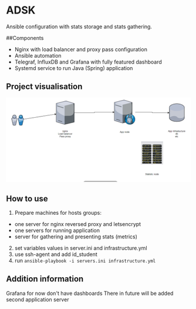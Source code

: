 # ADSK

Ansible configuration with stats storage and stats gathering.

##Components
* Nginx with load balancer and proxy pass configuration
* Ansible automation
* Telegraf, InfluxDB and Grafana with fully featured dashboard
* Systemd service to run Java (Spring) application


## Project visualisation
![visualisation](https://github.com/duudey/ADSK_final/blob/master/Przechwytywanie.PNG)
## How to use 

1. Prepare machines for hosts groups:
* one server for nginx reversed proxy and letsencrypt
* one servers for running application
* server for gathering and presenting stats (metrics)
2. set variables values in server.ini and infrastructure.yml
3. use ssh-agent and add id_student 
3. run `ansible-playbook -i servers.ini infrastructure.yml`

## Addition information
Grafana for now don't have dashboards
There in future will be added second application server
